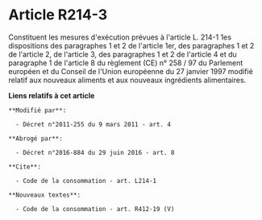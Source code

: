 # Article R214-3

Constituent les mesures d'exécution prévues à l'article L. 214-1 1es dispositions des paragraphes 1 et 2 de l'article 1er,
des paragraphes 1 et 2 de l'article 2, de l'article 3, des paragraphes 1 et 2 de l'article 4 et du paragraphe 1 de l'article
8 du règlement (CE) n° 258 / 97 du Parlement européen et du Conseil de l'Union européenne du 27 janvier 1997 modifié relatif
aux nouveaux aliments et aux nouveaux ingrédients alimentaires.

**Liens relatifs à cet article**

	**Modifié par**:

	  - Décret n°2011-255 du 9 mars 2011 - art. 4

	**Abrogé par**:

	  - Décret n°2016-884 du 29 juin 2016 - art. 8

	**Cite**:

	  - Code de la consommation - art. L214-1

	**Nouveaux textes**:

	  - Code de la consommation - art. R412-19 (V)
